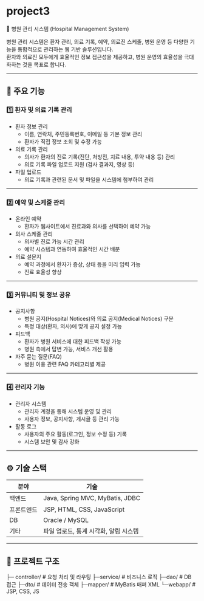 # project3

 🏥 병원 관리 시스템 (Hospital Management System)

병원 관리 시스템은 환자 관리, 의료 기록, 예약, 의료진 스케줄, 병원 운영 등 다양한 기능을 통합적으로 관리하는 웹 기반 솔루션입니다.  
환자와 의료진 모두에게 효율적인 정보 접근성을 제공하고, 병원 운영의 효율성을 극대화하는 것을 목표로 합니다.

---

## 🔹 주요 기능

### 1️⃣ 환자 및 의료 기록 관리
- 환자 정보 관리  
  - 이름, 연락처, 주민등록번호, 이메일 등 기본 정보 관리  
  - 환자가 직접 정보 조회 및 수정 가능
- 의료 기록 관리  
  - 의사가 환자의 진료 기록(진단, 처방전, 치료 내용, 투약 내용 등) 관리  
  - 의료 기록 파일 업로드 지원 (검사 결과지, 영상 등)
- 파일 업로드  
  - 의료 기록과 관련된 문서 및 파일을 시스템에 첨부하여 관리

---

### 2️⃣ 예약 및 스케줄 관리
- 온라인 예약  
  - 환자가 웹사이트에서 진료과와 의사를 선택하여 예약 가능
- 의사 스케줄 관리  
  - 의사별 진료 가능 시간 관리  
  - 예약 시스템과 연동하여 효율적인 시간 배분
- 의료 설문지  
  - 예약 과정에서 환자가 증상, 상태 등을 미리 입력 가능  
  - 진료 효율성 향상

---

### 3️⃣ 커뮤니티 및 정보 공유
- 공지사항  
  - 병원 공지(Hospital Notices)와 의료 공지(Medical Notices) 구분  
  - 특정 대상(환자, 의사)에 맞게 공지 설정 가능
- 피드백  
  - 환자가 병원 서비스에 대한 피드백 작성 가능  
  - 병원 측에서 답변 가능, 서비스 개선 활용
- 자주 묻는 질문(FAQ)  
  - 병원 이용 관련 FAQ 카테고리별 제공

---

### 4️⃣ 관리자 기능
- 관리자 시스템  
  - 관리자 계정을 통해 시스템 운영 및 관리  
  - 사용자 정보, 공지사항, 게시글 등 관리 가능
- 활동 로그  
  - 사용자의 주요 활동(로그인, 정보 수정 등) 기록  
  - 시스템 보안 및 감사 강화

---

## ⚙️ 기술 스택
| 분야       | 기술 |
|------------|------|
| 백엔드     | Java, Spring MVC, MyBatis, JDBC |
| 프론트엔드 | JSP, HTML, CSS, JavaScript |
| DB        | Oracle / MySQL |
| 기타      | 파일 업로드, 통계 시각화, 알림 시스템 |

---

## 📂 프로젝트 구조
├─ controller/ # 요청 처리 및 라우팅
├─service/ # 비즈니스 로직
├─dao/ # DB 접근
├─dto/ # 데이터 전송 객체
├─mapper/ # MyBatis 매퍼 XML
└─webapp/ # JSP, CSS, JS


